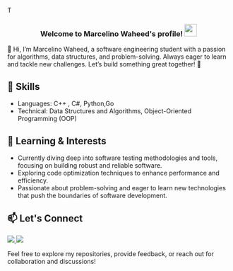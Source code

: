 T

<h3 align="center">
  Welcome to Marcelino Waheed's profile!
  <img src="https://media.giphy.com/media/hvRJCLFzcasrR4ia7z/giphy.gif" width="28">
</h3>



👋 Hi, I’m Marcelino Waheed, a software engineering student with a passion for algorithms, data structures, and problem-solving. Always eager to learn and tackle new challenges. Let’s build something great together! 🚀

## 🔧 Skills

- Languages: C++ , C#, Python,Go
- Technical: Data Structures and Algorithms, Object-Oriented Programming (OOP)


## 🌱 Learning & Interests

- Currently diving deep into software testing methodologies and tools, focusing on building robust and reliable software.
- Exploring code optimization techniques to enhance performance and efficiency.
- Passionate about problem-solving and eager to learn new technologies that push the boundaries of software development.

## 📫 Let's Connect
<a href="https://www.linkedin.com/in/marcelino-waheed" target="_blank">
  <img src="https://img.shields.io/badge/-Marcelino%20Waheed-0077B5?style=for-the-badge&logo=Linkedin&logoColor=white"/>
</a>
<a href="https://www.facebook.com/ZEUSxUPP?mibextid=LQQJ4d" target="_blank">
  <img src="https://img.shields.io/badge/-Marcelino%20Waheed-0077B5?style=for-the-badge&logo=Facebook&logoColor=white"/>
</a>

Feel free to explore my repositories, provide feedback, or reach out for collaboration and discussions!
